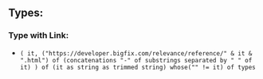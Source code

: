 

## Types:

### Type with Link:

- `( it, ("https://developer.bigfix.com/relevance/reference/" & it & ".html") of (concatenations "-" of substrings separated by " " of it) ) of (it as string as trimmed string) whose("" != it) of types`
